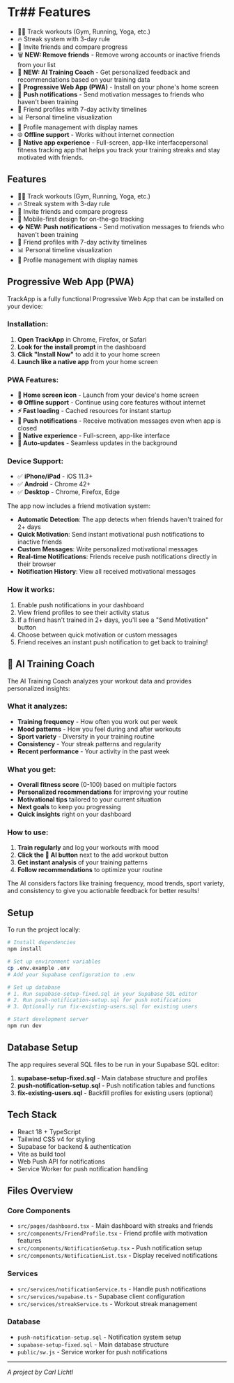 # Tr## Features

- 🏃‍♂️ Track workouts (Gym, Running, Yoga, etc.)
- 🔥 Streak system with 3-day rule
- 👥 Invite friends and compare progress
- 🗑️ **NEW: Remove friends** - Remove wrong accounts or inactive friends from your list
- 🤖 **NEW: AI Training Coach** - Get personalized feedback and recommendations based on your training data
- 📱 **Progressive Web App (PWA)** - Install on your phone's home screen
- 🔔 **Push notifications** - Send motivation messages to friends who haven't been training
- 💪 Friend profiles with 7-day activity timelines
- 📊 Personal timeline visualization
- 🎯 Profile management with display names
- 🌐 **Offline support** - Works without internet connection
- 🚀 **Native app experience** - Full-screen, app-like interfacepersonal fitness tracking app that helps you track your training streaks and stay motivated with friends.

## Features

- 🏃‍♂️ Track workouts (Gym, Running, Yoga, etc.)
- 🔥 Streak system with 3-day rule
- 👥 Invite friends and compare progress
- 📱 Mobile-first design for on-the-go tracking
- � **NEW: Push notifications** - Send motivation messages to friends who haven't been training
- 💪 Friend profiles with 7-day activity timelines
- 📊 Personal timeline visualization
- 🎯 Profile management with display names

## Progressive Web App (PWA)

TrackApp is a fully functional Progressive Web App that can be installed on your device:

### Installation:
1. **Open TrackApp** in Chrome, Firefox, or Safari
2. **Look for the install prompt** in the dashboard
3. **Click "Install Now"** to add it to your home screen
4. **Launch like a native app** from your home screen

### PWA Features:
- **📱 Home screen icon** - Launch from your device's home screen
- **🌐 Offline support** - Continue using core features without internet
- **⚡ Fast loading** - Cached resources for instant startup
- **🔔 Push notifications** - Receive motivation messages even when app is closed
- **📲 Native experience** - Full-screen, app-like interface
- **🔄 Auto-updates** - Seamless updates in the background

### Device Support:
- ✅ **iPhone/iPad** - iOS 11.3+
- ✅ **Android** - Chrome 42+
- ✅ **Desktop** - Chrome, Firefox, Edge

The app now includes a friend motivation system:

- **Automatic Detection**: The app detects when friends haven't trained for 2+ days
- **Quick Motivation**: Send instant motivational push notifications to inactive friends
- **Custom Messages**: Write personalized motivational messages
- **Real-time Notifications**: Friends receive push notifications directly in their browser
- **Notification History**: View all received motivational messages

### How it works:

1. Enable push notifications in your dashboard
2. View friend profiles to see their activity status
3. If a friend hasn't trained in 2+ days, you'll see a "Send Motivation" button
4. Choose between quick motivation or custom messages
5. Friend receives an instant push notification to get back to training!

## 🤖 AI Training Coach

The AI Training Coach analyzes your workout data and provides personalized insights:

### **What it analyzes:**
- **Training frequency** - How often you work out per week
- **Mood patterns** - How you feel during and after workouts
- **Sport variety** - Diversity in your training routine
- **Consistency** - Your streak patterns and regularity
- **Recent performance** - Your activity in the past week

### **What you get:**
- **Overall fitness score** (0-100) based on multiple factors
- **Personalized recommendations** for improving your routine
- **Motivational tips** tailored to your current situation
- **Next goals** to keep you progressing
- **Quick insights** right on your dashboard

### **How to use:**
1. **Train regularly** and log your workouts with mood
2. **Click the 🤖 AI button** next to the add workout button
3. **Get instant analysis** of your training patterns
4. **Follow recommendations** to optimize your routine

The AI considers factors like training frequency, mood trends, sport variety, and consistency to give you actionable feedback for better results!

## Setup

To run the project locally:

```bash
# Install dependencies
npm install

# Set up environment variables
cp .env.example .env
# Add your Supabase configuration to .env

# Set up database
# 1. Run supabase-setup-fixed.sql in your Supabase SQL editor
# 2. Run push-notification-setup.sql for push notifications
# 3. Optionally run fix-existing-users.sql for existing users

# Start development server
npm run dev
```

## Database Setup

The app requires several SQL files to be run in your Supabase SQL editor:

1. **supabase-setup-fixed.sql** - Main database structure and profiles
2. **push-notification-setup.sql** - Push notification tables and functions
3. **fix-existing-users.sql** - Backfill profiles for existing users (optional)

## Tech Stack

- React 18 + TypeScript
- Tailwind CSS v4 for styling
- Supabase for backend & authentication
- Vite as build tool
- Web Push API for notifications
- Service Worker for push notification handling

## Files Overview

### Core Components
- `src/pages/dashboard.tsx` - Main dashboard with streaks and friends
- `src/components/FriendProfile.tsx` - Friend profile with motivation features
- `src/components/NotificationSetup.tsx` - Push notification setup
- `src/components/NotificationList.tsx` - Display received notifications

### Services
- `src/services/notificationService.ts` - Handle push notifications
- `src/services/supabase.ts` - Supabase client configuration
- `src/services/streakService.ts` - Workout streak management

### Database
- `push-notification-setup.sql` - Notification system setup
- `supabase-setup-fixed.sql` - Main database structure
- `public/sw.js` - Service worker for push notifications

---

*A project by Carl Lichtl*


